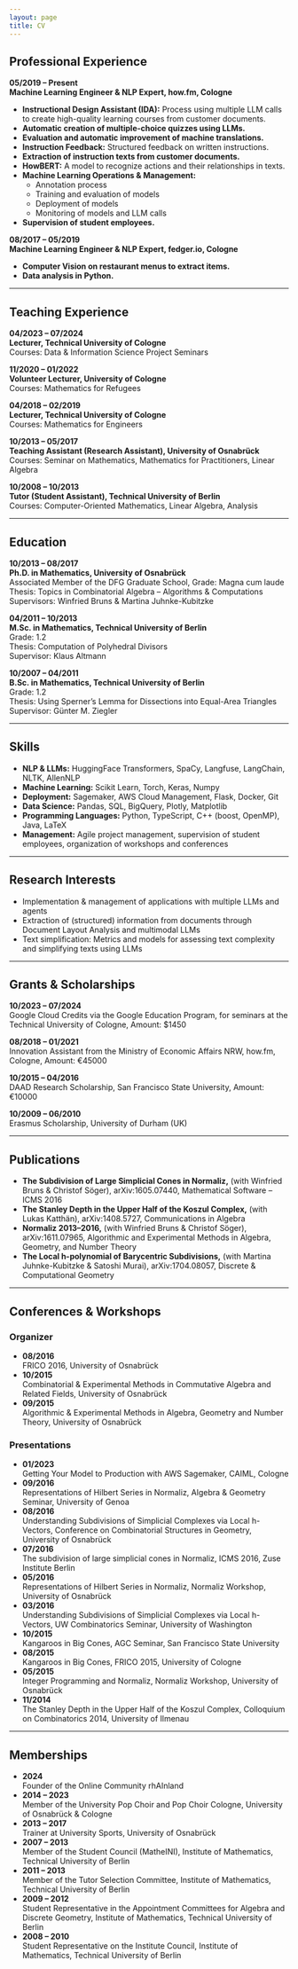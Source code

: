 ```yaml
---
layout: page
title: CV
---
```


## Professional Experience

**05/2019 – Present**  
**Machine Learning Engineer & NLP Expert, how.fm, Cologne**

- **Instructional Design Assistant (IDA):** Process using multiple LLM calls to create high-quality learning courses from customer documents.
- **Automatic creation of multiple-choice quizzes using LLMs.**
- **Evaluation and automatic improvement of machine translations.**
- **Instruction Feedback:** Structured feedback on written instructions.
- **Extraction of instruction texts from customer documents.**
- **HowBERT:** A model to recognize actions and their relationships in texts.
- **Machine Learning Operations & Management:**
  - Annotation process
  - Training and evaluation of models
  - Deployment of models
  - Monitoring of models and LLM calls
- **Supervision of student employees.**

**08/2017 – 05/2019**  
**Machine Learning Engineer & NLP Expert, fedger.io, Cologne**

- **Computer Vision on restaurant menus to extract items.**
- **Data analysis in Python.**

---

## Teaching Experience

**04/2023 – 07/2024**  
**Lecturer, Technical University of Cologne**  
Courses: Data & Information Science Project Seminars

**11/2020 – 01/2022**  
**Volunteer Lecturer, University of Cologne**  
Courses: Mathematics for Refugees

**04/2018 – 02/2019**  
**Lecturer, Technical University of Cologne**  
Courses: Mathematics for Engineers

**10/2013 – 05/2017**  
**Teaching Assistant (Research Assistant), University of Osnabrück**  
Courses: Seminar on Mathematics, Mathematics for Practitioners, Linear Algebra

**10/2008 – 10/2013**  
**Tutor (Student Assistant), Technical University of Berlin**  
Courses: Computer-Oriented Mathematics, Linear Algebra, Analysis

---

## Education

**10/2013 – 08/2017**  
**Ph.D. in Mathematics, University of Osnabrück**  
Associated Member of the DFG Graduate School, Grade: Magna cum laude  
Thesis: Topics in Combinatorial Algebra – Algorithms & Computations  
Supervisors: Winfried Bruns & Martina Juhnke-Kubitzke

**04/2011 – 10/2013**  
**M.Sc. in Mathematics, Technical University of Berlin**  
Grade: 1.2  
Thesis: Computation of Polyhedral Divisors  
Supervisor: Klaus Altmann

**10/2007 – 04/2011**  
**B.Sc. in Mathematics, Technical University of Berlin**  
Grade: 1.2  
Thesis: Using Sperner’s Lemma for Dissections into Equal-Area Triangles  
Supervisor: Günter M. Ziegler

---

## Skills

- **NLP & LLMs:** HuggingFace Transformers, SpaCy, Langfuse, LangChain, NLTK, AllenNLP
- **Machine Learning:** Scikit Learn, Torch, Keras, Numpy
- **Deployment:** Sagemaker, AWS Cloud Management, Flask, Docker, Git
- **Data Science:** Pandas, SQL, BigQuery, Plotly, Matplotlib
- **Programming Languages:** Python, TypeScript, C++ (boost, OpenMP), Java, LaTeX
- **Management:** Agile project management, supervision of student employees, organization of workshops and conferences

---

## Research Interests

- Implementation & management of applications with multiple LLMs and agents
- Extraction of (structured) information from documents through Document Layout Analysis and multimodal LLMs
- Text simplification: Metrics and models for assessing text complexity and simplifying texts using LLMs

---

## Grants & Scholarships

**10/2023 – 07/2024**  
Google Cloud Credits via the Google Education Program, for seminars at the Technical University of Cologne, Amount: $1450

**08/2018 – 01/2021**  
Innovation Assistant from the Ministry of Economic Affairs NRW, how.fm, Cologne, Amount: €45000

**10/2015 – 04/2016**  
DAAD Research Scholarship, San Francisco State University, Amount: €10000

**10/2009 – 06/2010**  
Erasmus Scholarship, University of Durham (UK)

---

## Publications

- **The Subdivision of Large Simplicial Cones in Normaliz,** (with Winfried Bruns & Christof Söger), arXiv:1605.07440, Mathematical Software – ICMS 2016
- **The Stanley Depth in the Upper Half of the Koszul Complex,** (with Lukas Katthän), arXiv:1408.5727, Communications in Algebra
- **Normaliz 2013–2016,** (with Winfried Bruns & Christof Söger), arXiv:1611.07965, Algorithmic and Experimental Methods in Algebra, Geometry, and Number Theory
- **The Local h-polynomial of Barycentric Subdivisions,** (with Martina Juhnke-Kubitzke & Satoshi Murai), arXiv:1704.08057, Discrete & Computational Geometry

---

## Conferences & Workshops

### Organizer

- **08/2016**  
  FRICO 2016, University of Osnabrück
- **10/2015**  
  Combinatorial & Experimental Methods in Commutative Algebra and Related Fields, University of Osnabrück
- **09/2015**  
  Algorithmic & Experimental Methods in Algebra, Geometry and Number Theory, University of Osnabrück

### Presentations

- **01/2023**  
  Getting Your Model to Production with AWS Sagemaker, CAIML, Cologne
- **09/2016**  
  Representations of Hilbert Series in Normaliz, Algebra & Geometry Seminar, University of Genoa
- **08/2016**  
  Understanding Subdivisions of Simplicial Complexes via Local h-Vectors, Conference on Combinatorial Structures in Geometry, University of Osnabrück
- **07/2016**  
  The subdivision of large simplicial cones in Normaliz, ICMS 2016, Zuse Institute Berlin
- **05/2016**  
  Representations of Hilbert Series in Normaliz, Normaliz Workshop, University of Osnabrück
- **03/2016**  
  Understanding Subdivisions of Simplicial Complexes via Local h-Vectors, UW Combinatorics Seminar, University of Washington
- **10/2015**  
  Kangaroos in Big Cones, AGC Seminar, San Francisco State University
- **08/2015**  
  Kangaroos in Big Cones, FRICO 2015, University of Cologne
- **05/2015**  
  Integer Programming and Normaliz, Normaliz Workshop, University of Osnabrück
- **11/2014**  
  The Stanley Depth in the Upper Half of the Koszul Complex, Colloquium on Combinatorics 2014, University of Ilmenau

---

## Memberships

- **2024**  
  Founder of the Online Community rhAInland
- **2014 – 2023**  
  Member of the University Pop Choir and Pop Choir Cologne, University of Osnabrück & Cologne
- **2013 – 2017**  
  Trainer at University Sports, University of Osnabrück
- **2007 – 2013**  
  Member of the Student Council (MatheINI), Institute of Mathematics, Technical University of Berlin
- **2011 – 2013**  
  Member of the Tutor Selection Committee, Institute of Mathematics, Technical University of Berlin
- **2009 – 2012**  
  Student Representative in the Appointment Committees for Algebra and Discrete Geometry, Institute of Mathematics, Technical University of Berlin
- **2008 – 2010**  
  Student Representative on the Institute Council, Institute of Mathematics, Technical University of Berlin
